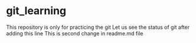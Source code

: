 # git_learning
  This repository is only for practicing the git
  Let us see the status of git after adding this line
  This is second change in readme.md file
